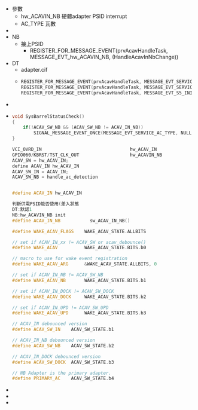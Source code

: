 - 參數
	- hw_ACAVIN_NB 硬體adapter PSID interrupt
	- AC_TYPE 瓦數
-
- NB
	- 接上PSID
		- REGISTER_FOR_MESSAGE_EVENT(prvAcavHandleTask, MESSAGE_EVT_hw_ACAVIN_NB, (HandleAcavInNbChange))
- DT
	- adapter.cif
	- ```C++
	  REGISTER_FOR_MESSAGE_EVENT(prvAcavHandleTask, MESSAGE_EVT_SERVICE_2ND_AC_OCP, (PSIDSecondOCP))  
	  REGISTER_FOR_MESSAGE_EVENT(prvAcavHandleTask, MESSAGE_EVT_SERVICE_PSU, (HandlePSUAdapterPSID))  
	  REGISTER_FOR_MESSAGE_EVENT(prvAcavHandleTask, MESSAGE_EVT_S5_INIT, (HandlePSUAdapterPSID))  
	  ```
-
- ```C++
  void SysBarrelStatusCheck()
  {
      if(!ACAV_SW_NB && (ACAV_SW_NB != ACAV_IN_NB))
          SIGNAL_MESSAGE_EVENT_ONCE(MESSAGE_EVT_SERVICE_AC_TYPE, NULL);
  }
  
  VCI_OVRD_IN                                 hw_ACAV_IN              GPIO,IN
  GPIO060/KBRST/TST_CLK_OUT                   hw_ACAVIN_NB            GPIO,IN,EE
  ACAV_SW = hw_ACAV_IN;
  define ACAV_IN hw_ACAV_IN
  ACAV_SW_IN = ACAV_IN;
  ACAV_SW_NB = handle_ac_detection
  
  
  #define ACAV_IN hw_ACAV_IN
  
  判斷供電PSID能否使用(差入狀態
  DT:默認1
  NB:hw_ACAVIN_NB init
  #define ACAV_IN_NB		   sw_ACAV_IN_NB()
  
  #define WAKE_ACAV_FLAGS    WAKE_ACAV_STATE.ALLBITS
  
  // set if ACAV_IN_xx != ACAV_SW or acav_debounce()
  #define WAKE_ACAV          WAKE_ACAV_STATE.BITS.b0
  
  // macro to use for wake event registration
  #define WAKE_ACAV_ARG      &WAKE_ACAV_STATE.ALLBITS, 0
  
  // set if ACAV_IN_NB != ACAV_SW_NB
  #define WAKE_ACAV_NB       WAKE_ACAV_STATE.BITS.b1
  
  // set if ACAV_IN_DOCK != ACAV_SW_DOCK
  #define WAKE_ACAV_DOCK     WAKE_ACAV_STATE.BITS.b2
  
  // set if ACAV_IN_UPD != ACAV_SW_UPD
  #define WAKE_ACAV_UPD      WAKE_ACAV_STATE.BITS.b3
  
  // ACAV_IN debounced version
  #define ACAV_SW_IN    ACAV_SW_STATE.b1
  
  // ACAV_IN_NB debounced version
  #define ACAV_SW_NB    ACAV_SW_STATE.b2
  
  // ACAV_IN_DOCK debounced version
  #define ACAV_SW_DOCK  ACAV_SW_STATE.b3
  
  // NB Adapter is the primary adapter.
  #define PRIMARY_AC    ACAV_SW_STATE.b4
  ```
-
-
-